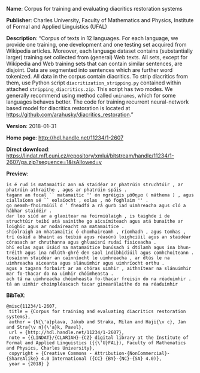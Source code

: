 
**Name**: Corpus for training and evaluating diacritics restoration systems

**Publisher**: Charles University, Faculty of Mathematics and Physics, Institute of Formal and Applied Linguistics (UFAL)

**Description**: “Corpus of texts in 12 languages. For each language, we provide one training, one development and one testing set acquired from Wikipedia articles. Moreover, each language dataset contains (substantially larger) training set collected from (general) Web texts. All sets, except for Wikipedia and Web training sets that can contain similar sentences, are disjoint. Data are segmented into sentences which are further word tokenized. All data in the corpus contain diacritics. To strip diacritics from them, use Python script `diacritization_stripping.py` contained within attached `stripping_diacritics.zip`. This script has two modes. We generally recommend using method called `uninames`, which for some languages behaves better. The code for training recurrent neural-network based model for diacritics restoration is located at <https://github.com/arahusky/diacritics_restoration>.”

**Version**: 2018-01-31

**Home page**: <http://hdl.handle.net/11234/1-2607>

**Direct download**: <https://lindat.mff.cuni.cz/repository/xmlui/bitstream/handle/11234/1-2607/ga.zip?sequence=1&isAllowed=y>

**Preview**:

~~~
is é rud is matamaitic ann ná staidéar ar phatrúin struchtúir , ar phatrúin athraithe , agus ar phatrúin spáis .
tagann an focal `` matamaitic '' ón ngréigis μάθημα ( máthema ) , agus ciallaíonn sé `` eolaíocht , eolas , nó foghlaim '' .
go neamh-fhoirmiúil d ’ fheadfá a rá gurb iad uimhreacha agus cló a hábhar staidéir .
dar leo siúd ar a glaoitear na foirmiúlaigh , is taighde í de struchtúir teibí atá sainithe go aicsímiteach agus atá bunaithe ar loighic agus ar nodaireacht na matamaitice .
shíolraigh an mhatamaitic ó chomhaireamh , ríomhadh , agus tomhas , trí úsáid a bhaint as teibiú agus réasúnú loighciúil agus an staidéar córasach ar chruthanna agus ghluaisní rudaí fisiceacha .
bhí eolas agus úsáid na matamaitice bunúsach i dtólamh agus ina bhun-tréith agus ina ndlúth-ghré den saol indibhidiúil agus comhchoiteann .
tosaíonn staidéar an cainníocht le uimhreacha , ar dtús le na uimhreacha aiceanta agus slánuimhir agus uimhríocht orthu .
agus a tagann forbairt ar an chóras uimhir , aithnítear na slánuimhir mar fo-thacar do na uimhir chóimheasta .
ach tá na uimhreacha chóimheasta fo-thacar freisin do na réaduimhir .
tá an uimhir choimpléascach tacar ginearálaithe do na réaduimhir
~~~

**BibTeX**:
~~~
@misc{11234/1-2607,
 title = {Corpus for training and evaluating diacritics restoration systems},
 author = {N{\'a}plava, Jakub and Straka, Milan and Haji{\v c}, Jan and Stra{\v n}{\'a}k, Pavel},
 url = {http://hdl.handle.net/11234/1-2607},
 note = {{LINDAT}/{CLARIAH}-{CZ} digital library at the Institute of Formal and Applied Linguistics ({{\'U}FAL}), Faculty of Mathematics and Physics, Charles University},
 copyright = {Creative Commons - Attribution-{NonCommercial}-{ShareAlike} 4.0 International ({CC} {BY}-{NC}-{SA} 4.0)},
 year = {2018} }
~~~
